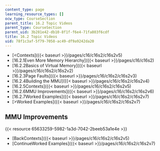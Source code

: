 ```yaml
---
content_type: page
learning_resource_types: []
ocw_type: CourseSection
parent_title: 16.2 Topic Videos
parent_type: CourseSection
parent_uid: 3b281e42-db10-8f1f-f6e4-71fa803f6cdf
title: 16.2 Topic Videos
uid: 78f1c3af-5f79-7058-ac49-df9a9242da20
---
```


*   [\<Contexts]({{< baseurl >}}/pages/c16/c16s2/c16s2v5)
*   [16.2.1Even More Memory Hierarchy]({{< baseurl >}}/pages/c16/c16s2)
*   [16.2.2Basics of Virtual Memory]({{< baseurl >}}/pages/c16/c16s2/c16s2v2)
*   [16.2.3Page Faults]({{< baseurl >}}/pages/c16/c16s2/c16s2v3)
*   [16.2.4Building the MMU]({{< baseurl >}}/pages/c16/c16s2/c16s2v4)
*   [16.2.5Contexts]({{< baseurl >}}/pages/c16/c16s2/c16s2v5)
*   [16.2.6MMU Improvements]({{< baseurl >}}/pages/c16/c16s2/c16s2v6)
*   [16.2.7Worked Examples]({{< baseurl >}}/pages/c16/c16s2/c16s2v7)
*   [\>Worked Examples]({{< baseurl >}}/pages/c16/c16s2/c16s2v7)

MMU Improvements
----------------

{{< resource 65633259-5982-1a3d-7042-2beeb53a1e4e >}}

*   [BackContexts]({{< baseurl >}}/pages/c16/c16s2/c16s2v5)
*   [ContinueWorked Examples]({{< baseurl >}}/pages/c16/c16s2/c16s2v7)